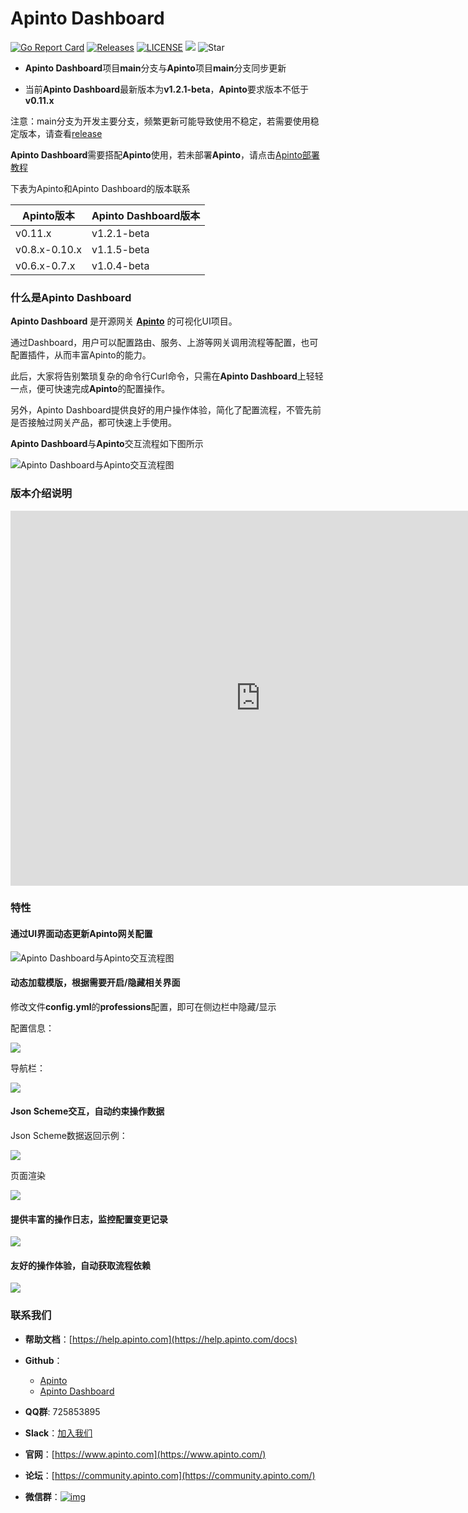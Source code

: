 # Apinto Dashboard

[![Go Report Card](https://goreportcard.com/badge/github.com/eolinker/apinto-dashboard)](https://goreportcard.com/report/github.com/eolinker/apinto-dashboard) [![Releases](https://img.shields.io/github/release/eolinker/apinto-dashboard/all.svg?style=flat-square)](https://github.com/eolinker/apinto-dashboard/releases) [![LICENSE](https://img.shields.io/github/license/eolinker/Apinto-dashboard.svg?style=flat-square)](https://github.com/eolinker/apinto-dashboard/blob/main/LICENSE) ![](https://shields.io/github/downloads/eolinker/apinto-dashboard/total) ![Star](https://img.shields.io/github/stars/eolinker/apinto-dashboard)

* **Apinto Dashboard**项目**main**分支与**Apinto**项目**main**分支同步更新

* 当前**Apinto Dashboard**最新版本为**v1.2.1-beta**，**Apinto**要求版本不低于**v0.11.x**

注意：main分支为开发主要分支，频繁更新可能导致使用不稳定，若需要使用稳定版本，请查看[release](https://github.com/eolinker/apinto-dashboard/releases)

**Apinto Dashboard**需要搭配**Apinto**使用，若未部署**Apinto**，请点击[Apinto部署教程](/docs/apinto/quick/arrange)

下表为Apinto和Apinto Dashboard的版本联系

| Apinto版本      | Apinto Dashboard版本 |
|---------------|--------------------|
| v0.11.x       | v1.2.1-beta        |
| v0.8.x-0.10.x | v1.1.5-beta        |
| v0.6.x-0.7.x  | v1.0.4-beta        |


### 什么是Apinto Dashboard

**Apinto Dashboard** 是开源网关 [**Apinto**](https://github.com/eolinker/apinto) 的可视化UI项目。

通过Dashboard，用户可以配置路由、服务、上游等网关调用流程等配置，也可配置插件，从而丰富Apinto的能力。

此后，大家将告别繁琐复杂的命令行Curl命令，只需在**Apinto Dashboard**上轻轻一点，便可快速完成**Apinto**的配置操作。

另外，Apinto Dashboard提供良好的用户操作体验，简化了配置流程，不管先前是否接触过网关产品，都可快速上手使用。

**Apinto Dashboard**与**Apinto**交互流程如下图所示

![Apinto Dashboard与Apinto交互流程图](http://data.eolinker.com/course/MXusAaW54d24cbe0a7696488bc60c4dd4ebd51ac849f82e.jpeg)

### 版本介绍说明

<iframe
src="https://public.eolinker.com/video/Apinto_Dashboard_introduction.mp4"
scrolling="no"
border="0"
frameborder="no"
framespacing="0"
allowfullscreen="true"
height=600
width=800>
</iframe>

### 特性
#### 通过UI界面动态更新**Apinto**网关配置

![Apinto Dashboard与Apinto交互流程图](http://data.eolinker.com/course/MXusAaW54d24cbe0a7696488bc60c4dd4ebd51ac849f82e.jpeg)

#### 动态加载模版，根据需要开启/隐藏相关界面

修改文件**config.yml**的**professions**配置，即可在侧边栏中隐藏/显示

配置信息：

![](http://data.eolinker.com/course/ip7RnzBa908b2c8ab3183d719066abb0865d46ede5c1a7d.png)

导航栏：

![](http://data.eolinker.com/course/1yiNEwTaa1635ec93aed98a4b405c814b5382a0874ec388.png)

#### Json Scheme交互，自动约束操作数据

Json Scheme数据返回示例：

![](http://data.eolinker.com/course/zf3YB2z0ee461e79908beb9560251027c1db7342d7dceab.png)

页面渲染

![](http://data.eolinker.com/course/vtE9kZX6d13d702ec1bd1c016ac985f56a3aea08c15fc19.png)
#### 提供丰富的操作日志，监控配置变更记录

![](http://data.eolinker.com/course/U4evKHwe17c2c604e87b8ef4dfc02bc2df70ada3defc700.gif)

#### 友好的操作体验，自动获取流程依赖

![](http://data.eolinker.com/course/5nXF8e70bc415849aa0e86479e9e409a1fc40d21cf3061b.gif)


### 联系我们


- **帮助文档**：[https://help.apinto.com](https://help.apinto.com/docs)

- **Github**：
    - [Apinto](https://github.com/eolinker/apinto)
    - [Apinto Dashboard](https://github.com/eolinker/apinto-dashboard)

- **QQ群**: 725853895

- **Slack**：[加入我们](https://join.slack.com/t/slack-zer6755/shared_invite/zt-u7wzqp1u-aNA0XK9Bdb3kOpN03jRmYQ)

- **官网**：[https://www.apinto.com](https://www.apinto.com/)

- **论坛**：[https://community.apinto.com](https://community.apinto.com/)

- **微信群**：[![img](http://data.eolinker.com/course/2HdT4zd10b670318462bec90f0f390bef896c21cad66172.png)](http://data.eolinker.com/course/2HdT4zd10b670318462bec90f0f390bef896c21cad66172.png)